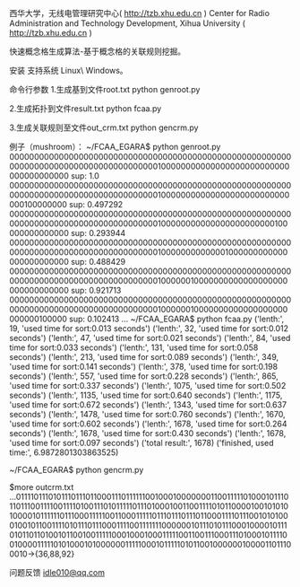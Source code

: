 
西华大学，无线电管理研究中心( http://tzb.xhu.edu.cn )
Center for Radio Administration and Technology Development, Xihua University ( http://tzb.xhu.edu.cn )

快速概念格生成算法-基于概念格的关联规则挖掘。

安装
支持系统 Linux\ Windows。


命令行参数
1.生成基到文件root.txt
python genroot.py

2.生成拓扑到文件result.txt
python fcaa.py

3.生成关联规则至文件out_crm.txt
python gencrm.py

例子（mushroom）：
~/FCAA_EGARA$ python genroot.py
000000000000000000000000000000000000000000000000000000000000000000000000000000000000000100000000000000000000000000000000000000 sup: 1.0
000000000000000000000000000000000000000000000000000000000000000000000000000000000000000100000000000000000000000000000100000000 sup: 0.497292
000000000000000000000000000000000000000000000000000000000000000000000000000000000000000100000000000000000000000100000000000000 sup: 0.293944
000000000000000000000000000000000000000000000000000000000000000000000000000000000000000100000000000001000000000000000000000000 sup: 0.488429
000000000000000000000000000000000000000000000000000000000000000000000000000000000000000100000010000000000000000000000000000000 sup: 0.921713
000000000000000000000000000000000000000000000000000000000000000000000000000000000000000100000010000000000000000000000000100000 sup: 0.102413
...
~/FCAA_EGARA$ python fcaa.py 
('lenth:', 19, 'used time for sort:0.013 seconds')
('lenth:', 32, 'used time for sort:0.012 seconds')
('lenth:', 47, 'used time for sort:0.021 seconds')
('lenth:', 84, 'used time for sort:0.033 seconds')
('lenth:', 131, 'used time for sort:0.058 seconds')
('lenth:', 213, 'used time for sort:0.089 seconds')
('lenth:', 349, 'used time for sort:0.141 seconds')
('lenth:', 378, 'used time for sort:0.198 seconds')
('lenth:', 557, 'used time for sort:0.228 seconds')
('lenth:', 865, 'used time for sort:0.337 seconds')
('lenth:', 1075, 'used time for sort:0.502 seconds')
('lenth:', 1135, 'used time for sort:0.640 seconds')
('lenth:', 1175, 'used time for sort:0.672 seconds')
('lenth:', 1343, 'used time for sort:0.637 seconds')
('lenth:', 1478, 'used time for sort:0.760 seconds')
('lenth:', 1670, 'used time for sort:0.602 seconds')
('lenth:', 1678, 'used time for sort:0.264 seconds')
('lenth:', 1678, 'used time for sort:0.430 seconds')
('lenth:', 1678, 'used time for sort:0.097 seconds')
('total result:', 1678)
('finished, used time:', 6.9872801303863525)

~/FCAA_EGARA$ python gencrm.py

$more outcrm.txt
...011110111010111011101100011101111110010001000000011001111101000101110110111001111001111010011101011111011101000100110011110101100001001010101000010111111011100011111001100011111011101110111011000111101110010101000100101100111101011101110001111001111111000000101110101110001000010111010110110100101100100111110001000100011111001100111000111010001011110010000111110101000101000000111110001011111010110010000001000011011100010->{36,88,92}


问题反馈
idle010@qq.com
